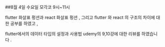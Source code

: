##8월 4일 수요일 모각코 9시~11시

flutter 화살표 펑션과 react 화살표 펑션 ,
그리고 flutter 와 react 의 구조의 차이에 대한 공부를 하였고 ,

flutter에서의 데이터 타입의 설정과 사용법
udemy의 9,10강에 대한 리뷰를 하였습니다 .

